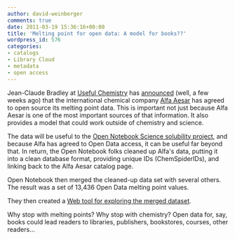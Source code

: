 ```yaml
---
author: david-weinberger
comments: true
date: 2011-03-19 15:36:16+00:00
title: 'Melting point for open data: A model for books??'
wordpress_id: 576
categories:
- catalogs
- Library Cloud
- metadata
- open access
---
```


Jean-Claude Bradley at [Useful Chemistry](http://usefulchem.wikispaces.com/) has [announced](http://usefulchem.blogspot.com/2011/02/alfa-aesar-melting-point-data-now.html) (well, a few weeks ago) that the international chemical company [Alfa Aesar](http://www.alfa.com/) has agreed to open source its melting point data. This is important not just because Alfa Aesar is one of the most important sources of that information. It also provides a model that could work outside of chemistry and science.



The data will be useful to the [Open Notebook Science solubility project](http://onschallenge.wikispaces.com/), and because Alfa has agreed to  Open Data access, it can be useful far beyond that. In return, the Open Notebook folks cleaned up Alfa's data, putting it into a clean database format, providing unique IDs (ChemSpiderIDs), and linking back to the Alfa Aesar catalog page.



Open Notebook then merged the cleaned-up data set with several others. The result was a set of 13,436 Open Data melting point values.



They then created a [Web tool for exploring the merged dataset](http://lxsrv7.oru.edu/~alang/meltingpoints/).



Why stop with melting points? Why stop with chemistry? Open data for, say, books could lead readers to libraries, publishers, bookstores, courses, other readers...
